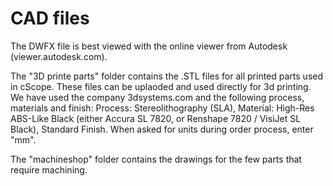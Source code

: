 # CAD files

The DWFX file is best viewed with the online viewer from Autodesk (viewer.autodesk.com). 

The "3D printe parts" folder contains the .STL files for all printed parts used in cScope. These files can be uplaoded and used directly for 3d printing. We have used the company 3dsystems.com and the following process, materials and finish: Process: Stereolithography (SLA), Material: High-Res ABS-Like Black (either Accura SL 7820, or Renshape 7820 / VisiJet SL Black), Standard Finish. When asked for units during order process, enter "mm". 

The "machineshop" folder contains the drawings for the few parts that require machining.
